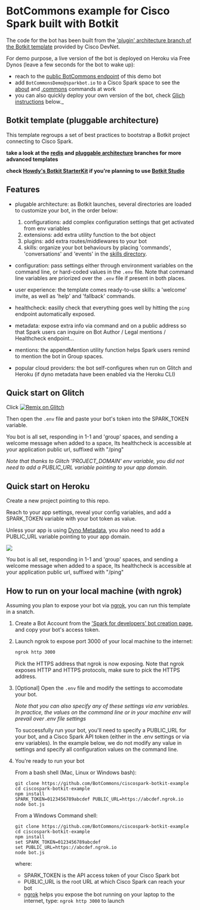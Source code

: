 # BotCommons example for Cisco Spark built with Botkit

The code for the bot has been built from the ['plugin' architecture branch of the Botkit template](https://github.com/CiscoDevNet/botkit-template/tree/plugin) provided by Cisco DevNet.

For demo purpose, a live version of the bot is deployed on Heroku via Free Dynos (leave a few seconds for the bot to wake up):
- reach to the [public BotCommons endpoint](https://botcommons-ciscospark-sample.herokuapp.com/botcommons) of this demo bot
- add `BotCommonsDemo@sparkbot.io` to a Cisco Spark space to see the [about](docs/about-command.png) and [.commons](docs/botcommons-command.png) commands at work
- you can also quickly deploy your own version of the bot, check [Glich instructions](#quick-start-on-glitch) below._


## Botkit template (pluggable architecture)

This template regroups a set of best practices to bootstrap a Botkit project connecting to Cisco Spark.

**take a look at the [redis](https://github.com/CiscoDevNet/botkit-template/tree/redis) and [pluggable architecture](https://github.com/CiscoDevNet/botkit-template/tree/plugin) branches for more advanced templates**

**check [Howdy's Botkit StarterKit](https://github.com/howdyai/botkit-starter-ciscospark) if you're planning to use [Botkit Studio](https://studio.botkit.ai/app)**


## Features

- plugable architecture: as Botkit launches, several directories are loaded to customize your bot, in the order below:
   1. configurations: add complex configuration settings that get activated from env variables
   2. extensions: add extra utility function to the bot object
   3. plugins: add extra routes/middlewares to your bot
   4. skills: organize your bot behaviours by placing 'commands', 'conversations' and 'events' in the [skills directory](skills/README.md).

- configuration: pass settings either through environment variables on the command line, or hard-coded values in the `.env` file. Note that command line variables are priorized over the `.env` file if present in both places.

- user experience: the template comes ready-to-use skills: a 'welcome' invite, as well as 'help' and 'fallback' commands.

- healthcheck: easilly check that everything goes well by hitting the `ping` endpoint automatically exposed.

- metadata: expose extra info via command and on a public address so that Spark users can inquire on Bot Author / Legal mentions / Healthcheck endpoint...

- mentions: the appendMention utility function helps Spark users remind to mention the bot in Group spaces.

- popular cloud providers: the bot self-configures when run on Glitch and Heroku (if dyno metadata have been enabled via the Heroku CLI)


## Quick start on Glitch

Click [![Remix on Glitch](https://cdn.glitch.com/2703baf2-b643-4da7-ab91-7ee2a2d00b5b%2Fremix-button.svg)](https://glitch.com/edit/#!/import/github/BotCommons/ciscospark-botkit-example)

Then open the `.env` file and paste your bot's token into the SPARK_TOKEN variable.

You bot is all set, responding in 1-1 and 'group' spaces, and sending a welcome message when added to a space,
Its healthcheck is accessible at your application public url, suffixed with "/ping" 

_Note that thanks to Glitch 'PROJECT_DOMAIN' env variable, you did not need to add a PUBLIC_URL variable pointing to your app domain._


## Quick start on Heroku

Create a new project pointing to this repo.

Reach to your app settings, reveal your config variables, and add a SPARK_TOKEN variable with your bot token as value.

Unless your app is using [Dyno Metadata](https://devcenter.heroku.com/articles/dyno-metadata), you also need to add a PUBLIC_URL variable pointing to your app domain.

![](docs/heroku_config-variables.png)

You bot is all set, responding in 1-1 and 'group' spaces, and sending a welcome message when added to a space,
Its healthcheck is accessible at your application public url, suffixed with "/ping" 


## How to run on your local machine (with ngrok)

Assuming you plan to expose your bot via [ngrok](https://ngrok.com),
you can run this template in a snatch.

1. Create a Bot Account from the ['Spark for developers' bot creation page](https://developer.ciscospark.com/add-bot.html), and copy your bot's access token.

2. Launch ngrok to expose port 3000 of your local machine to the internet:

    ```sh
    ngrok http 3000
    ```

    Pick the HTTPS address that ngrok is now exposing. Note that ngrok exposes HTTP and HTTPS protocols, make sure to pick the HTTPS address.

3. [Optional] Open the `.env` file and modify the settings to accomodate your bot.

    _Note that you can also specify any of these settings via env variables. In practice, the values on the command line or in your machine env will prevail over .env file settings_

    To successfully run your bot, you'll need to specify a PUBLIC_URL for your bot, and a Cisco Spark API token (either in the .env settings or via env variables). In the example below, we do not modify any value in settings and specify all configuration values on the command line.

4. You're ready to run your bot

    From a bash shell (Mac, Linux or Windows bash):

    ```shell
    git clone https://github.com/BotCommons/ciscospark-botkit-example
    cd ciscospark-botkit-example
    npm install
    SPARK_TOKEN=0123456789abcdef PUBLIC_URL=https://abcdef.ngrok.io node bot.js
    ```

    From a Windows Command shell:

    ```shell
    git clone https://github.com/BotCommons/ciscospark-botkit-example
    cd ciscospark-botkit-example
    npm install
    set SPARK_TOKEN=0123456789abcdef
    set PUBLIC_URL=https://abcdef.ngrok.io
    node bot.js
    ```

    where:

    - SPARK_TOKEN is the API access token of your Cisco Spark bot
    - PUBLIC_URL is the root URL at which Cisco Spark can reach your bot
    - [ngrok](http://ngrok.com) helps you expose the bot running on your laptop to the internet, type: `ngrok http 3000` to launch
